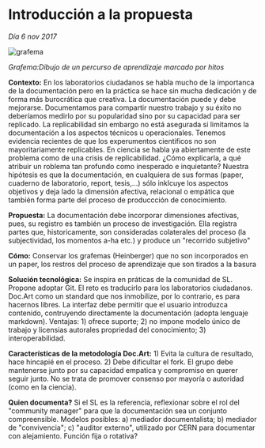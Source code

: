 # Introducción a la propuesta #
*Día 6 nov 2017*

![grafema](https://github.com/docART/docs/blob/recipe/prototyping/grafemas/docart27.jpeg)

*Grafema:Dibujo de un percurso de aprendizaje marcado por hitos*

**Contexto:** En los laboratorios ciudadanos se habla mucho de la importanca de la documentación pero en la práctica se hace sin mucha dedicación y de forma más burocrática que creativa. La documentación puede y debe mejorarse. Documentamos para compartir nuestro trabajo y su éxito no deberíamos medirlo por su popularidad sino por su capacidad para ser replicado. La replicabilidad sin embargo no está asegurada si limitamos la documentación a los aspectos técnicos u operacionales. Tenemos evidencia recientes de que los experumentos cientificos no son mayoritariamente replicables.  En ciencia se habla ya abiertamente de este problema como de una crisis de replicabilidad. ¿Cómo explicarla, a qué atribuir un roblema tan profundo como inesperado e inquietante? Nuestra hipótesis es que la documentación, en cualquiera de sus formas (paper, cuaderno de laboratorio, report, tesis,...) sólo inklcuye los aspectos objetivos y deja lado la dimensión afectiva, relacional o empática que también forma parte del proceso de produccción de conocimiento. 

**Propuesta:** La documentación debe incorporar dimensiones afectivas, pues, su registro es también un proceso de investigación. Ella registra partes que, historicamente, son consideradas colaterales del proceso (la subjectividad, los momentos a-ha etc.) y produce un "recorrido subjetivo" 

**Cómo:** Conservar los grafemas (Heinberger) que no son incorporados en un paper, los restros del proceso de aprendizaje que son tirados a la basura  

**Solución tecnológica:** Se inspira en práticas de la comunidad de SL. Propone adoptar Git. El reto es traducirlo para los laboratorios ciudadanos. Doc.Art como un standard que nos inmobilize, por lo contrario, es para hacernos libres. La interfaz debe permitir que el usuario introduzca contenido, contruyendo directamente la documentación (adopta lenguaje markdown). Ventajas: 1) ofrece suporte; 2) no impone modelo único de trabajo y licensias autorales propriedad del conocimiento; 3) interoperabilidad. 

**Características de la metodología Doc.Art:** 1) Evita la cultura de resultado, hace hincapié en el proceso. 2) Debe dificultar el fork. El grupo debe mantenerse junto por su capacidad empatica y compromiso en querer seguir junto. No se trata de promover consenso por mayoría o autoridad (como en la ciencia).

**Quien documenta?** Si el SL es la referencia, reflexionar sobre el rol del "community manager" para que la documentación sea un conjunto compreensible. Modelos posibles: a) mediador documentalista; b) mediador de "convivencia"; c) "auditor externo", utilizado por CERN para documentar con alejamiento. Función fija o rotativa? 
